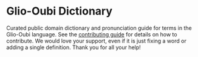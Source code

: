 
# Glio-Oubi Dictionary

Curated public domain dictionary and pronunciation guide for terms in the Glio-Oubi language. See the [contributing guide](https://github.com/drumworkteam/term/blob/make/.github/contributing.md) for details on how to contribute. We would love your support, even if it is just fixing a word or adding a single definition. Thank you for all your help!